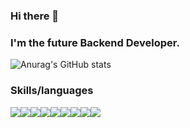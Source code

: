 ### Hi there 👋 
### I'm the future Backend Developer.
![Anurag's GitHub stats](https://github-readme-stats.vercel.app/api?username=jtiger0303&show_icons=true&theme=cobalt)


### Skills/languages
<img src="https://img.shields.io/badge/Spring-6DB33F?style=flat-square&logo=Spring&logoColor=green"/><img src="https://img.shields.io/badge/Java-007396?style=flat-square&logo=Java&logoColor=blue"/><img src="https://img.shields.io/badge/C++-00599C?style=flat-square&logo=C++&logoColor=black"/><img src="https://img.shields.io/badge/angular.js-DD0031?style=flat-square&logo=angularjs&logoColor=white"/><img src="https://img.shields.io/badge/HTML5-E34F26?style=flat-square&logo=html5&logoColor=white"/><img src="https://img.shields.io/badge/CSS3-1572B6?style=flat-square&logo=css3&logoColor=white"/><img src="https://img.shields.io/badge/JavaScript-F7DF1E?style=flat-square&logo=javascript&logoColor=black"/><img src="https://img.shields.io/badge/MySQL-4479A1?style=flat-square&logo=MySQL&logoColor=white"/><img src="https://img.shields.io/badge/MongoDB-47A248?style=flat-square&logo=MongoDB&logoColor=white"/>

